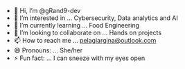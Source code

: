 - 👋 Hi, I’m @gRand9-dev
- 👀 I’m interested in ... Cybersecurity, Data analytics and AI
- 🌱 I’m currently learning ... Food Engineering
- 💞️ I’m looking to collaborate on ... Hands on projects
- 📫 How to reach me ... pelagiargina@outlook.com
- 😄 Pronouns: ... She/her
- ⚡ Fun fact: ... I can sneeze with my eyes open

<!---
gRand9-dev/gRand9-dev is a ✨ special ✨ repository because its `README.md` (this file) appears on your GitHub profile.
You can click the Preview link to take a look at your changes.
--->

